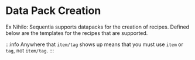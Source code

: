# Data Pack Creation

Ex Nihilo: Sequentia supports datapacks for the creation of recipes. Defined below are the templates for the recipes that are supported.

:::info
Anywhere that `item/tag` shows up means that you must use `item` or `tag`, not `item/tag`.
:::
